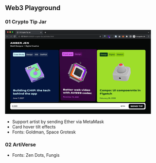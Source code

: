 ## Web3 Playground

### 01 Crypto Tip Jar
<img src="./screenshots/01-crypto-tip-jar.gif" width="480" alt="" />

- Support artist by sending Ether via MetaMask
- Card hover tilt effects
- Fonts: Goldman, Space Grotesk


### 02 ArtiVerse

- Fonts: Zen Dots, Fungis